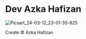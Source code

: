# Dev Azka Hafizan
![Picsart_24-03-12_23-01-35-825](https://github.com/azkahafizan/devazkahafizan/assets/129851169/ca195b39-17aa-4365-ae20-c181ce1e5578)

Create © Azka Hafizan
